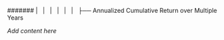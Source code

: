 ####### |   |   |   |   |   |   ├── Annualized Cumulative Return over Multiple Years

*Add content here*